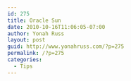 ```yaml
---
id: 275
title: Oracle Sun
date: 2010-10-16T11:06:05-07:00
author: Yonah Russ
layout: post
guid: http://www.yonahruss.com/?p=275
permalink: /?p=275
categories:
  - Tips
---
```

